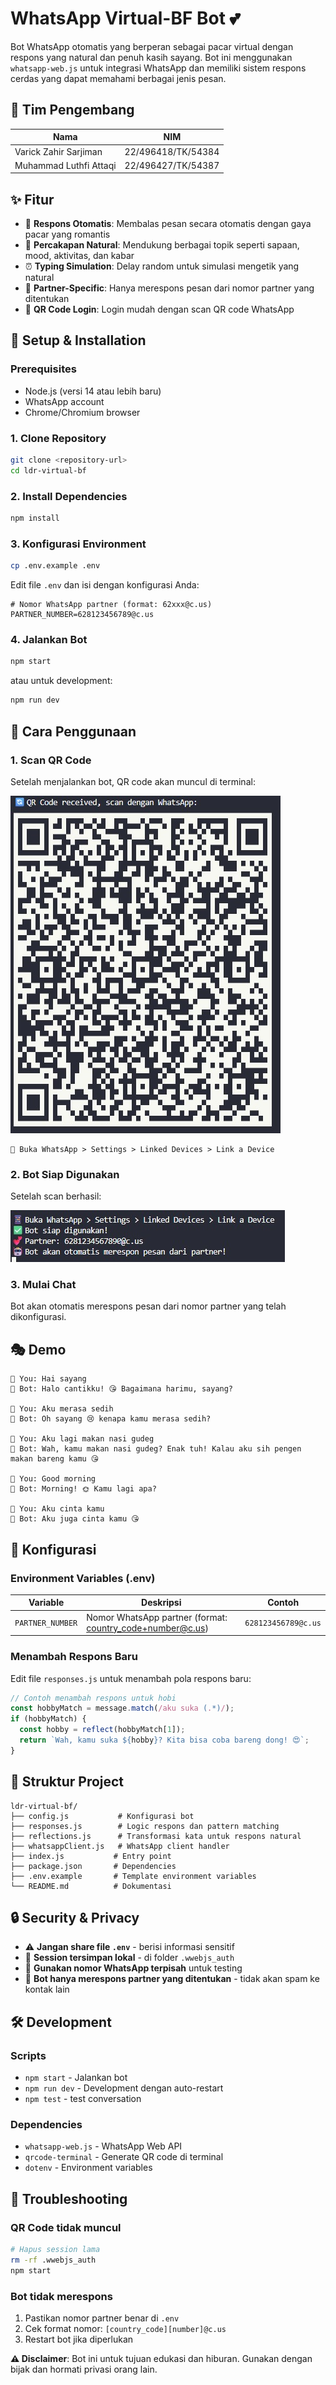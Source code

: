 # WhatsApp Virtual-BF Bot 💕

Bot WhatsApp otomatis yang berperan sebagai pacar virtual dengan respons yang natural dan penuh kasih sayang. Bot ini menggunakan `whatsapp-web.js` untuk integrasi WhatsApp dan memiliki sistem respons cerdas yang dapat memahami berbagai jenis pesan.

## 👥 Tim Pengembang

| Nama | NIM |
|------|-----|
| Varick Zahir Sarjiman | 22/496418/TK/54384 |
| Muhammad Luthfi Attaqi | 22/496427/TK/54387 |

## ✨ Fitur

- 🤖 **Respons Otomatis**: Membalas pesan secara otomatis dengan gaya pacar yang romantis
- 💬 **Percakapan Natural**: Mendukung berbagai topik seperti sapaan, mood, aktivitas, dan kabar
- ⏰ **Typing Simulation**: Delay random untuk simulasi mengetik yang natural
- 🎯 **Partner-Specific**: Hanya merespons pesan dari nomor partner yang ditentukan
- 📱 **QR Code Login**: Login mudah dengan scan QR code WhatsApp

## 🚀 Setup & Installation

### Prerequisites

- Node.js (versi 14 atau lebih baru)
- WhatsApp account
- Chrome/Chromium browser

### 1. Clone Repository

```bash
git clone <repository-url>
cd ldr-virtual-bf
```

### 2. Install Dependencies

```bash
npm install
```

### 3. Konfigurasi Environment

```bash
cp .env.example .env
```

Edit file `.env` dan isi dengan konfigurasi Anda:

```env
# Nomor WhatsApp partner (format: 62xxx@c.us)
PARTNER_NUMBER=628123456789@c.us
```

### 4. Jalankan Bot

```bash
npm start
```

atau untuk development:

```bash
npm run dev
```

## 📱 Cara Penggunaan

### 1. Scan QR Code
Setelah menjalankan bot, QR code akan muncul di terminal:

![QR Code](./assets/qr.jpg)
```
📱 Buka WhatsApp > Settings > Linked Devices > Link a Device
```

### 2. Bot Siap Digunakan
Setelah scan berhasil:

![Berhasil](./assets/siap.jpg)

### 3. Mulai Chat
Bot akan otomatis merespons pesan dari nomor partner yang telah dikonfigurasi.

## 🎭 Demo

```
👤 You: Hai sayang
🤖 Bot: Halo cantikku! 😘 Bagaimana harimu, sayang?

👤 You: Aku merasa sedih
🤖 Bot: Oh sayang 😢 kenapa kamu merasa sedih?

👤 You: Aku lagi makan nasi gudeg
🤖 Bot: Wah, kamu makan nasi gudeg? Enak tuh! Kalau aku sih pengen makan bareng kamu 😘

👤 You: Good morning
🤖 Bot: Morning! 🌞 Kamu lagi apa?

👤 You: Aku cinta kamu
🤖 Bot: Aku juga cinta kamu 😘
```

## 🔧 Konfigurasi

### Environment Variables (.env)

| Variable | Deskripsi | Contoh |
|----------|-----------|--------|
| `PARTNER_NUMBER` | Nomor WhatsApp partner (format: country_code+number@c.us) | `628123456789@c.us` |

### Menambah Respons Baru

Edit file `responses.js` untuk menambah pola respons baru:

```javascript
// Contoh menambah respons untuk hobi
const hobbyMatch = message.match(/aku suka (.*)/);
if (hobbyMatch) {
  const hobby = reflect(hobbyMatch[1]);
  return `Wah, kamu suka ${hobby}? Kita bisa coba bareng dong! 😍`;
}
```

## 📂 Struktur Project

```
ldr-virtual-bf/
├── config.js           # Konfigurasi bot
├── responses.js        # Logic respons dan pattern matching
├── reflections.js      # Transformasi kata untuk respons natural
├── whatsappClient.js   # WhatsApp client handler
├── index.js           # Entry point
├── package.json       # Dependencies
├── .env.example       # Template environment variables
└── README.md          # Dokumentasi
```

## 🔒 Security & Privacy

- ⚠️ **Jangan share file `.env`** - berisi informasi sensitif
- 🔐 **Session tersimpan lokal** - di folder `.wwebjs_auth`
- 📱 **Gunakan nomor WhatsApp terpisah** untuk testing
- 🚫 **Bot hanya merespons partner yang ditentukan** - tidak akan spam ke kontak lain

## 🛠️ Development

### Scripts

- `npm start` - Jalankan bot
- `npm run dev` - Development dengan auto-restart
- `npm test` - test conversation

### Dependencies

- `whatsapp-web.js` - WhatsApp Web API
- `qrcode-terminal` - Generate QR code di terminal
- `dotenv` - Environment variables

## 🐛 Troubleshooting

### QR Code tidak muncul
```bash
# Hapus session lama
rm -rf .wwebjs_auth
npm start
```

### Bot tidak merespons
1. Pastikan nomor partner benar di `.env`
2. Cek format nomor: `[country_code][number]@c.us`
3. Restart bot jika diperlukan

**⚠️ Disclaimer**: Bot ini untuk tujuan edukasi dan hiburan. Gunakan dengan bijak dan hormati privasi orang lain.
